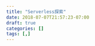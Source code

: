 ```yaml
---
title: "Serverless探索"
date: 2018-07-07T21:57:23-07:00
draft: true
categories: []
tags: [,]
---
```


